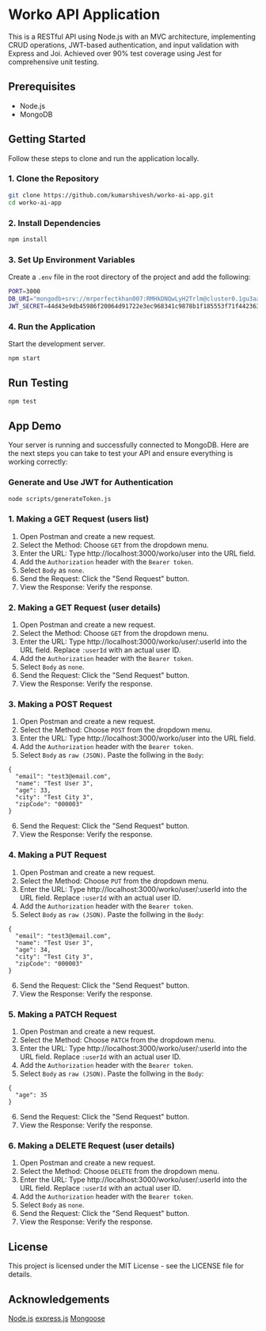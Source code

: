 # Worko API Application

This is a RESTful API using Node.js with an MVC architecture, implementing CRUD operations, JWT-based authentication, and input validation with Express and Joi. Achieved over 90% test coverage using Jest for comprehensive unit testing.

## Prerequisites

- Node.js 
- MongoDB

## Getting Started

Follow these steps to clone and run the application locally.

### 1. Clone the Repository

```bash
git clone https://github.com/kumarshivesh/worko-ai-app.git
cd worko-ai-app
```

### 2. Install Dependencies

```bash
npm install
```

### 3. Set Up Environment Variables

Create a `.env` file in the root directory of the project and add the following:

```bash
PORT=3000
DB_URI="mongodb+srv://mrperfectkhan007:RMHkDNQwLyH2Trlm@cluster0.1gu3aat.mongodb.net"
JWT_SECRET=44d43e9db45986f20064d91722e3ec968341c9878b1f185553f71f442363dc9e8985c24331f2f4a3ee14b60f19d85c87471d804dc1568dfd391c34dad1579df1
```


### 4. Run the Application

Start the development server.

```bash
npm start
```

## Run Testing

```bash
npm test
```


## App Demo

<!-- Refer this YouTube video for App demo

[![Postman Lite Demo](https://i.ibb.co/rMm5c5Y/postman-lite-thumbnail.png)](https://youtu.be/lRdpPOqZ8Ec?si=UC8d1gZaz8HgsovM) -->

Your server is running and successfully connected to MongoDB. Here are the next steps you can take to test your API and ensure everything is working correctly:

### Generate and Use JWT for Authentication

```bash
node scripts/generateToken.js
```

### 1. Making a GET Request (users list)

1. Open Postman and create a new request.
2. Select the Method: Choose `GET` from the dropdown menu.
3. Enter the URL: Type http://localhost:3000/worko/user into the URL field. 
4. Add the `Authorization` header with the `Bearer token`.
5. Select `Body` as `none`.
6. Send the Request: Click the "Send Request" button.
7. View the Response: Verify the response.

### 2. Making a GET Request (user details)

1. Open Postman and create a new request.
2. Select the Method: Choose `GET` from the dropdown menu.
3. Enter the URL: Type http://localhost:3000/worko/user/:userId into the URL field. Replace `:userId` with an actual user ID. 
4. Add the `Authorization` header with the `Bearer token`.
5. Select `Body` as `none`.
6. Send the Request: Click the "Send Request" button.
7. View the Response: Verify the response.

### 3. Making a POST Request

1. Open Postman and create a new request.
2. Select the Method: Choose `POST` from the dropdown menu.
3. Enter the URL: Type http://localhost:3000/worko/user into the URL field.
4. Add the `Authorization` header with the `Bearer token`.
5. Select `Body` as `raw (JSON)`. Paste the follwing in the `Body`:
```
{
  "email": "test3@email.com",
  "name": "Test User 3",
  "age": 33,
  "city": "Test City 3",
  "zipCode": "000003"
}
```
6. Send the Request: Click the "Send Request" button.
7. View the Response: Verify the response.

### 4. Making a PUT Request

1. Open Postman and create a new request.
2. Select the Method: Choose `PUT` from the dropdown menu.
3. Enter the URL: Type http://localhost:3000/worko/user/:userId into the URL field. Replace `:userId` with an actual user ID. 
4. Add the `Authorization` header with the `Bearer token`.
5. Select `Body` as `raw (JSON)`. Paste the follwing in the `Body`:
```
{
  "email": "test3@email.com",
  "name": "Test User 3",
  "age": 34,
  "city": "Test City 3",
  "zipCode": "000003"
}
```
6. Send the Request: Click the "Send Request" button.
7. View the Response: Verify the response.

### 5. Making a PATCH Request

1. Open Postman and create a new request.
2. Select the Method: Choose `PATCH` from the dropdown menu.
3. Enter the URL: Type http://localhost:3000/worko/user/:userId into the URL field. Replace `:userId` with an actual user ID. 
4. Add the `Authorization` header with the `Bearer token`.
5. Select `Body` as `raw (JSON)`. Paste the follwing in the `Body`:
```
{
  "age": 35
}
```
6. Send the Request: Click the "Send Request" button.
7. View the Response: Verify the response.

### 6. Making a DELETE Request (user details)

1. Open Postman and create a new request.
2. Select the Method: Choose `DELETE` from the dropdown menu.
3. Enter the URL: Type http://localhost:3000/worko/user/:userId into the URL field. Replace `:userId` with an actual user ID. 
4. Add the `Authorization` header with the `Bearer token`.
5. Select `Body` as `none`.
6. Send the Request: Click the "Send Request" button.
7. View the Response: Verify the response.


## License
This project is licensed under the MIT License - see the LICENSE file for details.

## Acknowledgements
[Node.js](https://nodejs.org/en)
[express.js](https://expressjs.com/)
[Mongoose](https://mongoosejs.com/)

